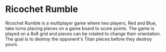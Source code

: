 # Ricochet Rumble

Ricochet Rumble is a multiplayer game where two players, Red and Blue, take turns placing pieces on a game board to score points. The game is played on a 8x8 grid and pieces can be rotated to change their orientation. The goal is to destroy the opponent's Titan pieces before they destroy yours.
